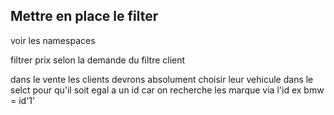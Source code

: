 ## Mettre en place le filter

<!-- mettre en place les url css dynamique avec aide de chatgpt -->

voir les namespaces

filtrer prix selon la demande du filtre client

dans le vente les clients devrons absolument choisir leur vehicule dans le selct pour qu'il soit egal a un id car on recherche les marque via l'id ex bmw = id'1'